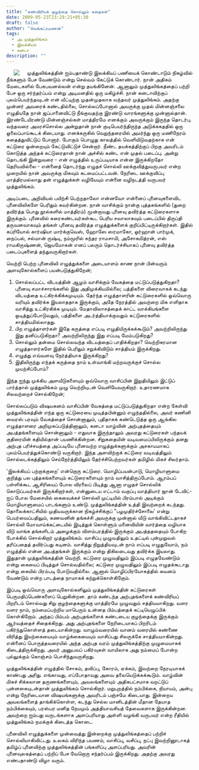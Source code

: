 ```yaml
---
title: "கண்விரியக் குழந்தை சொல்லும் கதைகள்"
date: 2009-05-23T23:29:21+05:30
draft: false
author: "வெங்கட்ரமணன்"
tags:
  - அ.முத்துலிங்கம்
  - இலக்கியம்
  - கனடா
description: ""
---
```


 <img clear="none" align="left" hspace="20" src="/images/muttulingam.png" > முத்துலிங்கத்தின் ஐம்பதாண்டு இலக்கியப் பணியைக் கொண்டாடும் நிகழ்வில் நீங்களும் பேச வேண்டும் என்று செல்வம் கேட்டுக் கொண்டார். நான் அதிகம் மேடைகளில் பேசுபவனல்லன் என்று தயங்கினேன். ஆனாலும் முத்துலிங்கத்தைப் பற்றி பேச ஒரு சர்ந்தர்ப்பம் என்று அடிமனதில் ஒரு மகிழ்ச்சி. நான் கனடாவிற்குப் புலம்பெயர்ந்தவுடன் என் வீட்டிற்கு முதன்முதலாக வந்தவர் முத்துலிங்கம். அதற்கு முன்னர் அவரைக் கண்டதில்லை, சொல்லப்போனால் அவருக்கு முதல் மின்னஞ்சலை எழுதியதே நான் ஜப்பானைவிட்டு நீங்குவதற்கு இரண்டு வாரங்களுக்கு முன்னால்தான். இரண்டேயிரண்டு மின்னஞ்சல்கள் மாத்திரமே எனக்கும் அவருக்கும் இருந்த தொடர்பு. வந்தவரை அமரச்சொல்ல அன்றுதான் நான் குடிபெயர்ந்திருந்த அடுக்ககததில் ஒரு ஓலைப்பாய்கூடக் கிடையாது. எனக்கருகில் வெறுந்தரையில் அமர்ந்து ஒரு மணிநேரம் கதைத்துவிட்டுப் போனார். போகும் பொழுது காலத்தில் வெளியிடுவதற்காக என் கட்டுரை ஒன்றையும் கேட்டுவிட்டுச் சென்றார். நீண்ட தயக்கத்திற்குப் பிறகு அவரிடம் கொடுத்த அந்தக் கட்டுரைதான் நான் அச்சில் கண்ட என் முதல் படைப்பு. அன்று தொடங்கி இன்றுவரை - என் எழுத்தில் உருப்படியாக என்ன இருக்கிறதோ தெரியவில்லை - என்னைத் தொடர்ந்து எழுதச் சொல்லி ஊக்குவித்துவருபவர் என்ற முறையில் நான் அவருக்கு மிகவும் கடமைப்பட்டவன். நேரிடை ஊக்குவிப்பு மாத்திரமல்லாது தன் எழுத்துக்கள் வழியேயும் என்னை வழிநடத்தி வருபவர் முத்துலிங்கம். 

அடிப்படை அறிவியல் பயிற்சி பெற்றதாலோ என்னவோ என்னைப் புனைவுகளைவிட புனைவிலிகளே பெரிதும் கவர்கின்றன. நான் வாசிக்கும் நான்கு புத்தகங்களில் (துறை தவிர்த்த பொது நூல்களில் மாத்திரம்) மூன்றாவது புனைவு தவிர்த்த கட்டுரைகளாக இருக்கும். புனைவில் கரைகண்டவர்கள்கூட பெரிய சவாலாகவும் படைப்பில் திருப்தி தருவனவாகவும் தங்கள் புனைவு தவிர்த்த எழுத்துக்களைக் குறிப்பிட்டிருக்கிறார்கள். இதில் கப்ரியோல் கார்ஷியா மார்க்குவெஸ், ஹோஸே ஸரமாகோ, ஓர்ஹான் பார்முக், நைப்பல், சல்மான் ருஷ்டி, நம்மூரில் சுந்தர ராமசாமி, அசோகமித்ரன், எஸ் ராமகிருஷ்ணன், ஜெயமோகன் எனப் பலரும் தொடர்ச்சியாகப் புனைவு தவிர்த்த படைப்புகளைத் தந்துவருகிறார்கள்.  

வெற்றி பெற்ற புனைவிலி எழுத்துக்களை அடையாளம் காண நான் பின்வரும் அளவுகோல்களைப் பயன்படுத்துகிறேன்;

1. சொல்லப்பட்ட விடயத்தின் ஆழம் வாசிக்கும் வேகத்தை மட்டுப்படுத்துகிறதா? புனைவு சமாச்சாரங்களில் இது அதிமுக்கியமில்லை; பத்திகளை விரைவாகக் கடந்து விடயத்தை உட்கிரக்கிக்கமுடியும். தேர்ந்த எழுத்தாளரின் கட்டுரைகளில் ஒவ்வொரு வரியும் தவிர்க்க இயலாததாக இருக்கும், அதே நேரத்தில் அவற்றை மிக எளிதாக வாசித்து உட்கிரகிக்க முடியும். மேதாவிலாசத்தைக் காட்ட வாக்கியங்களை ஒடித்துப்போடுவதும், பத்திகளை அடர்த்தியாக்குவதும் கட்டுரைகளில் சாத்தியமில்லாதது. 
2. பிற எழுத்தாளர்கள் இதே கருத்தை எப்படி எழுதியிருக்கக்கூடும்? அவற்றிலிருந்து இது தனிப்படுகிறதா? அவற்றிலிருந்து இது எப்படி மேம்படுகிறது?
3. சொல்லும் தன்மை சொல்லவந்த விடயத்தைப் பாதிக்கிறதா? வெற்றிகரமான எழுத்தாளர்களே இதில் பெரிதும் சறுக்கிவிடும் சாத்தியம் இருக்கிறது. 
4. எழுத்து எவ்வளவு நேர்த்தியாக இருக்கிறது?
5. இதிலிருந்து எந்தக் கருத்தை நாம் உள்வாங்கி மற்றவருக்குச் சொல்ல முயற்சிப்போம்?

இந்த ஐந்து முக்கிய அளவீடுகளையும் ஒவ்வொரு வாசிப்பின் இறுதியிலும் இட்டுப் பார்த்தால் முத்துலிங்கம் முழு வெற்றியுடன் வெளியேவருகிறார். உதாரணமாக சிலவற்றைச் சொல்கிறேன்; 

சொல்லப்படும் விஷயகனம் வாசிப்பின் வேகத்தை மட்டுப்படுத்துகிறதா என்ற கேள்வி முத்துலிங்கத்தின் எந்த ஒரு கட்டுரையை முடித்தபின்னும் எழுந்ததில்லை, அவர் கணினி வைரஸ் பரவும் வேகத்தைச் சொன்னாலும், புதிதாகக் கண்டெடுத்த ஒரு ஆங்கில எழுத்தாளரை அறிமுகப்படுத்தினாலும், கனடா வாழ்வின் அற்புதத்தையும் அபத்தங்களையும் சொன்னாலும் - எதுவாக இருந்தாலும் அவரது கட்டுரைகள் பந்தயக் குதிரையின் கதியில்தான் பயணிக்கின்றன. சிறுகதையின் வடிவமைப்பிலிருக்கும் தனது அற்புத பரிச்சயத்தை அப்படியே புனைவற்ற எழுத்துக்களுக்கும் அசகாயமாகப் புலம்பெயர்த்துக்கொண்டு வருகிறார். இந்த அளவிற்குக் கட்டுரை வடிவத்திலும் சொல்லடக்கத்திலும் செய்நேர்த்தியிலும் தேர்ச்சிபெற்றவர்கள் தமிழில் மிகச் சிலர்தாம். 

'இலக்கியப் பற்றாக்குறை' என்றொரு கட்டுரை. மொழிப்பயன்பாடு, மொழியாளுமை குறித்து பல புத்தகங்களையும் கட்டுரைகளையும் நாம் வாசித்திருப்போம். ஆரம்பப் பள்ளிக்கூட ஆசிரியைப் போல விரலைப் பிடித்து ஆனா எழுதச் சொல்லிக் கொடுப்பவர்கள் இருக்கிறார்கள், என்னுடைய எட்டாம் வகுப்பு வாத்தியார் ஜான் டேவிட்-ஐப் போல மேசையில் கைவைக்கச் சொல்லி முட்டியில் பிரம்பால் அடிக்கும் மொழியாளுமைப் பாடங்களும் உண்டு. முத்துலிங்கத்தின் உத்தி இவற்றைக் கடந்தது. தொலைக்காட்சியில் முதியவருக்கான நிகழ்ச்சிக்குப் "பழமுதிர்ச்சோலை' என்று பெயர்வைப்பதிலும், கணவனின் தங்கச்சி அவருக்கு முன்னால் வீடு வாங்கிவிட்டதாகச் சொல்லி மோவாய்க்கட்டையில் இடித்துக் கொள்ளும் மனைவியின் வார்த்தை வழியாக வீடு வாங்க தங்களிடம் அழைக்கும் விளம்பரத்தில் இருக்கும் அபத்தததையும் போகிற போக்கில் சொல்கிறார் முத்துலிங்கம். வாசிப்பு முழுவதிலும் உதட்டில் புன்முறுவல் தரிப்பதைத் தவிர்ப்பது கடினம். வாசித்து நிறுத்தியவுடன் நாம் எப்படி எழுதுவோம், நம் எழுத்தில் என்ன அபத்தங்கள் இருக்கும் என்று திகிலடைவது தவிர்க்க இயலாது. இதுதான் முத்துலிங்கத்தின் வெற்றி. கட்டுரை முழுவதிலும் இப்படி எழுதவேண்டும் என்று கையைப் பிடித்துச் சொல்வதில்லை; கட்டுரை முழுவதிலும் இப்படி எழுதக்கூடாது என்று கையில் பிரம்படி போடுவதில்லை. ஆனால் மொழிப்பிரயோகத்தில் கவனம் வேண்டும் என்ற பாடத்தை நாமாகக் கற்றுக்கொள்கிறோம். 

இப்படி ஒவ்வொரு அளவுகோல்களிலும் முத்துலிங்கத்தின் கட்டுரைகள் பெருமதிப்பெண்களைப் பெறுகின்றன. தாம் கண்டந்த அற்புதங்களைக் கண்விரியப் பிறரிடம் சொல்வது சிறு குழந்தைகளுக்கு மாத்திரமே முழுவதும் சத்தியமாகிறது. வளர வளர நாம், நம்மைப்பற்றிய மாபெரும் உன்னத பிம்பத்தைக் கட்டியெழுப்பிக் கொள்கிறோம். அந்தப் பிம்பம் அற்புதங்களைக் கண்டடைய குழந்தைக்கு இருக்கும் ஆர்வத்தைச் சிதைக்கிறது. அது அற்புதங்களை நேரிடையாகப் பிறரிடம் பகிர்ந்துகொள்ளத் தடையாகின்றது. வாழும்வரையில் வானம் வரையில் கண்ணை விரித்து இயற்கையையும் வாழ்க்கையையும் வாசிப்பது சிலருக்கே சாத்தியமாகின்றது. என்னைப் பொருத்தவரையில் அந்த அற்புத வரம் முத்துலிங்கத்திற்கு முழுமையாகக் கிடைத்திருக்கிறது. அவர் அனுபவப் பகிர்வுகள் வாயிலாக அது நம்மைப் போன்ற புல்லுக்கும் கொஞ்சம் பொசிந்துவருகிறது. 

முத்துலிங்கத்தின் எழுத்தில் சோகம், தவிப்பு, கோரம், ஏக்கம், இவற்றை நேரடியாகக் காண்பது அரிது. எங்காவது, எப்போதாவது அவை தலையெடுக்கக்கூடும். வாழ்வின் மிகச் சிக்கலான தருணங்களையும், அவலங்களையும் அதிகபட்சமாக வறட்டுப் புன்னகையுடன்தான் முத்துலிங்கம் சொல்கிறார். மறுபுறத்தில் நம்பிக்கை, நியாயம், அன்பு என்று நேரிடையான விஷயங்களுக்கு அவரிடம் பஞ்சமே கிடையாது. இன்றைய அவலங்களைத் தாங்கிக்கொள்ள, கடந்து செல்ல மானிடத்தின் மீதான தேயாத நம்பிக்கையும், பரஸ்பர மனித நேயமும் அத்தியாவசியத் தேவைகளாக இருக்கின்றன. அவற்றை ஐம்பது வருடங்களாக அளப்பரியாது அள்ளி வழங்கி வருபவர் என்ற ரீதியில் முத்துலிங்கம் நமக்குக் கிடைத்த கொடை.

புனைவிலி எழுத்துக்களை முன்வைத்து இன்றைக்கு முத்துலிங்கத்தைப் பற்றிச் சொல்லியாகிவிட்டது. உலகம் விரிந்த பயணம், வாசிப்பு, வசிப்பு, நட்பு இவற்றினூடாகத் தமிழ்ப் புனைவிற்கு முத்துலிங்கத்தின் பங்களிப்பு அளப்பரியது. அவரின் புனைவுலகத்தைப் பற்றிப் பேச வேறொரு சந்தர்ப்பம் இருக்கிறது. அதற்கு அவரது எண்பதாண்டு விழா வரும். 





 